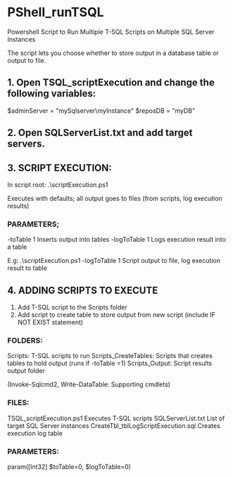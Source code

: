 # PShell_runTSQL
Powershell Script to Run Multiple T-SQL Scripts on Multiple SQL Server Instances

The script lets you choose whether to store output in a database table or output to file.

## 1. Open TSQL_scriptExecution and change the following variables:

$adminServer = "mySqlserver\myInstance"
$reposDB = "myDB"

## 2. Open SQLServerList.txt and add target servers.

## 3. SCRIPT EXECUTION:
In script root:
.\scriptExecution.ps1

Executes with defaults; all output  goes to files (from scripts, log execution results)

### PARAMETERS;
-toTable 1 	Inserts output into tables
-logToTable 1	Logs execution result into a table

E.g:
.\scriptExecution.ps1 -logToTable 1	Script output to file, log execution result to table

## 4. ADDING SCRIPTS TO EXECUTE
1. Add T-SQL script to the Scripts folder
2. Add script to create table to store output from new script (include IF NOT EXIST statement)

### FOLDERS:
Scripts: 		T-SQL scripts to run
Scripts_CreateTables:	Scripts that creates tables to hold output (runs if -toTable =1)
Scripts_Output:		Script results output folder

(Invoke-Sqlcmd2, Write-DataTable: Supporting cmdlets)

### FILES:
TSQL_scriptExecution.ps1		Executes T-SQL scripts
SQLServerList.txt			List of target SQL Server instances
CreateTbl_tblLogScriptExecution.sql	Creates execution log table

### PARAMETERS:
param([Int32] $toTable=0, $logToTable=0) 

